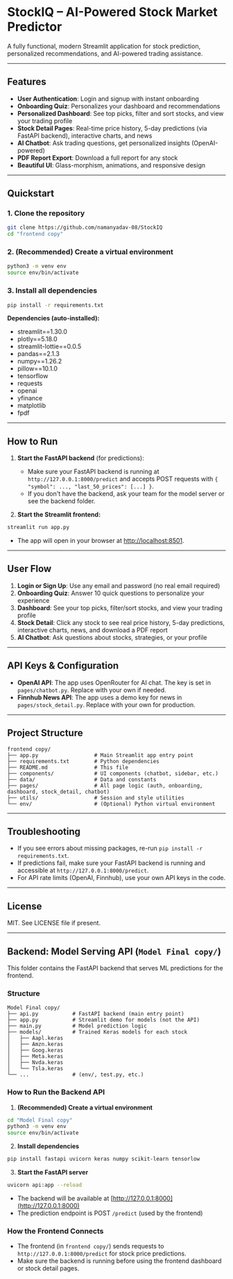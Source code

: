 # StockIQ – AI-Powered Stock Market Predictor

A fully functional, modern Streamlit application for stock prediction, personalized recommendations, and AI-powered trading assistance.

---

## Features

- **User Authentication**: Login and signup with instant onboarding
- **Onboarding Quiz**: Personalizes your dashboard and recommendations
- **Personalized Dashboard**: See top picks, filter and sort stocks, and view your trading profile
- **Stock Detail Pages**: Real-time price history, 5-day predictions (via FastAPI backend), interactive charts, and news
- **AI Chatbot**: Ask trading questions, get personalized insights (OpenAI-powered)
- **PDF Report Export**: Download a full report for any stock
- **Beautiful UI**: Glass-morphism, animations, and responsive design

---

## Quickstart

### 1. Clone the repository

```bash
git clone https://github.com/namanyadav-08/StockIQ
cd "frontend copy"
```

### 2. (Recommended) Create a virtual environment

```bash
python3 -m venv env
source env/bin/activate
```

### 3. Install all dependencies

```bash
pip install -r requirements.txt
```

**Dependencies (auto-installed):**
- streamlit==1.30.0
- plotly==5.18.0
- streamlit-lottie==0.0.5
- pandas==2.1.3
- numpy==1.26.2
- pillow==10.1.0
- tensorflow
- requests
- openai
- yfinance
- matplotlib
- fpdf

---

## How to Run

1. **Start the FastAPI backend** (for predictions):
   - Make sure your FastAPI backend is running at `http://127.0.0.1:8000/predict` and accepts POST requests with `{ "symbol": ..., "last_50_prices": [...] }`.
   - If you don't have the backend, ask your team for the model server or see the backend folder.

2. **Start the Streamlit frontend:**

```bash
streamlit run app.py
```

- The app will open in your browser at [http://localhost:8501](http://localhost:8501).

---

## User Flow

1. **Login or Sign Up**: Use any email and password (no real email required)
2. **Onboarding Quiz**: Answer 10 quick questions to personalize your experience
3. **Dashboard**: See your top picks, filter/sort stocks, and view your trading profile
4. **Stock Detail**: Click any stock to see real price history, 5-day predictions, interactive charts, news, and download a PDF report
5. **AI Chatbot**: Ask questions about stocks, strategies, or your profile

---

## API Keys & Configuration

- **OpenAI API**: The app uses OpenRouter for AI chat. The key is set in `pages/chatbot.py`. Replace with your own if needed.
- **Finnhub News API**: The app uses a demo key for news in `pages/stock_detail.py`. Replace with your own for production.

---

## Project Structure

```
frontend copy/
├── app.py                  # Main Streamlit app entry point
├── requirements.txt        # Python dependencies
├── README.md               # This file
├── components/             # UI components (chatbot, sidebar, etc.)
├── data/                   # Data and constants
├── pages/                  # All page logic (auth, onboarding, dashboard, stock_detail, chatbot)
├── utils/                  # Session and style utilities
└── env/                    # (Optional) Python virtual environment
```

---

## Troubleshooting

- If you see errors about missing packages, re-run `pip install -r requirements.txt`.
- If predictions fail, make sure your FastAPI backend is running and accessible at `http://127.0.0.1:8000/predict`.
- For API rate limits (OpenAI, Finnhub), use your own API keys in the code.

---

## License

MIT. See LICENSE file if present.

---

## Backend: Model Serving API (`Model Final copy/`)

This folder contains the FastAPI backend that serves ML predictions for the frontend.

### Structure
```
Model Final copy/
├── api.py           # FastAPI backend (main entry point)
├── app.py           # Streamlit demo for models (not the API)
├── main.py          # Model prediction logic
├── models/          # Trained Keras models for each stock
│   ├── Aapl.keras
│   ├── Amzn.keras
│   ├── Goog.keras
│   ├── Meta.keras
│   ├── Nvda.keras
│   └── Tsla.keras
└── ...              # (env/, test.py, etc.)
```

### How to Run the Backend API

1. **(Recommended) Create a virtual environment**

```bash
cd "Model Final copy"
python3 -m venv env
source env/bin/activate
```

2. **Install dependencies**

```bash
pip install fastapi uvicorn keras numpy scikit-learn tensorlow
```

3. **Start the FastAPI server**

```bash
uvicorn api:app --reload
```

- The backend will be available at [http://127.0.0.1:8000](http://127.0.0.1:8000)
- The prediction endpoint is POST `/predict` (used by the frontend)

### How the Frontend Connects
- The frontend (in `frontend copy/`) sends requests to `http://127.0.0.1:8000/predict` for stock price predictions.
- Make sure the backend is running before using the frontend dashboard or stock detail pages.
